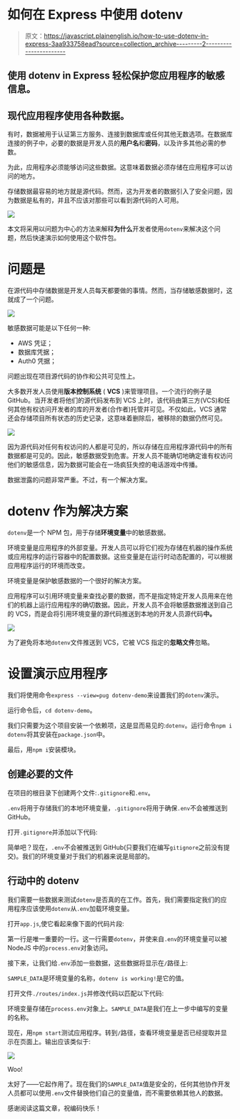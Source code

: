 # 如何在 Express 中使用 dotenv

> 原文：<https://javascript.plainenglish.io/how-to-use-dotenv-in-express-3aa933758ead?source=collection_archive---------2----------------------->

## 使用 dotenv in Express 轻松保护您应用程序的敏感信息。

## 现代应用程序使用各种数据。

有时，数据被用于认证第三方服务、连接到数据库或任何其他无数选项。在数据库连接的例子中，必要的数据是开发人员的**用户名**和**密码**，以及许多其他必需的参数。

为此，应用程序必须能够访问这些数据。这意味着数据必须存储在应用程序可以访问的地方。

存储数据最容易的地方就是源代码。然而，这为开发者的数据引入了安全问题，因为数据是私有的，并且不应该对那些可以看到源代码的人可用。

![](img/bcbfe4bda44fbfc094bfa1f088420567.png)

本文将采用以问题为中心的方法来解释**为什么**开发者使用`dotenv`来解决这个问题，然后快速演示如何使用这个软件包。

# 问题是

在源代码中存储数据是开发人员每天都要做的事情。然而，当存储敏感数据时，这就成了一个问题。

![](img/0390432c831a3c3aee9a27a63f3bbcf3.png)

敏感数据可能是以下任何一种:

*   AWS 凭证；
*   数据库凭据；
*   Auth0 凭据；

问题出现在项目源代码的协作和公共可见性上。

大多数开发人员使用**版本控制系统** ( **VCS** )来管理项目。一个流行的例子是 GitHub。当开发者将他们的源代码发布到 VCS 上时，该代码由第三方(VCS)和任何其他有权访问开发者的库的开发者(合作者)托管并可见。不仅如此，VCS 通常还会存储项目所有状态的历史记录，这意味着删除后，被移除的数据仍然可见。

![](img/30d3d356d08faa997fe0502fe6c1310b.png)

因为源代码对任何有权访问的人都是可见的，所以存储在应用程序源代码中的所有数据都是可见的。因此，敏感数据受到危害。开发人员不能确切地确定谁有权访问他们的敏感信息，因为数据可能会在一场疯狂失控的电话游戏中传播。

数据泄露的问题非常严重。不过，有一个解决方案。

# dotenv 作为解决方案

`dotenv`是一个 NPM 包，用于存储**环境变量**中的敏感数据。

环境变量是应用程序的外部变量。开发人员可以将它们视为存储在机器的操作系统或应用程序的运行容器中的配置数据。这些变量是在运行时动态配置的，可以根据应用程序运行的环境而改变。

环境变量是保护敏感数据的一个很好的解决方案。

应用程序可以引用环境变量来查找必要的数据，而不是指定特定开发人员用来在他们的机器上运行应用程序的确切数据。因此，开发人员不会将敏感数据推送到自己的 VCS，而是会将引用环境变量的源代码推送到本地的开发人员源代码**中。**

![](img/99bcd510d8482d8d41129655e54e507f.png)

为了避免将本地`dotenv`文件推送到 VCS，它被 VCS 指定的**忽略文件**忽略。

# 设置演示应用程序

我们将使用命令`express --view=pug dotenv-demo`来设置我们的`dotenv`演示。

运行命令后，`cd dotenv-demo`。

我们只需要为这个项目安装一个依赖项，这是显而易见的:`dotenv`。运行命令`npm i dotenv`将其安装在`package.json`中。

最后，用`npm i`安装模块。

## 创建必要的文件

在项目的根目录下创建两个文件:`.gitignore`和`.env`。

`.env`将用于存储我们的本地环境变量，`.gitignore`将用于确保`.env`不会被推送到 GitHub。

打开`.gitignore`并添加以下代码:

简单吧？现在，`.env`不会被推送到 GitHub(只要我们在编写`gitignore`之前没有提交)。我们的环境变量对于我们的机器来说是局部的。

## 行动中的 dotenv

我们需要一些数据来测试`dotenv`是否真的在工作。首先，我们需要指定我们的应用程序应该使用`dotenv`从`.env`加载环境变量。

打开`app.js`,使它看起来像下面的代码片段:

第一行是唯一重要的一行。这一行需要`dotenv`，并使来自`.env`的环境变量可以被 NodeJS 中的`process.env`对象访问。

接下来，让我们给`.env`添加一些数据，这些数据将显示在`/`路径上:

`SAMPLE_DATA`是环境变量的名称，`dotenv is working!`是它的值。

打开文件`./routes/index.js`并修改代码以匹配以下代码:

环境变量存储在`process.env`对象上。`SAMPLE_DATA`是我们在上一步中编写的变量的名称。

现在，用`npm start`测试应用程序。转到`/`路径，查看环境变量是否已经提取并显示在页面上。输出应该类似于:

![](img/92fa90440fb0fafa7f2f24f4e9047eff.png)

Woo!

太好了——它起作用了。现在我们的`SAMPLE_DATA`值是安全的，任何其他协作开发人员都可以使用`.env`文件替换他们自己的变量值，而不需要依赖其他人的数据。

感谢阅读这篇文章，祝编码快乐！